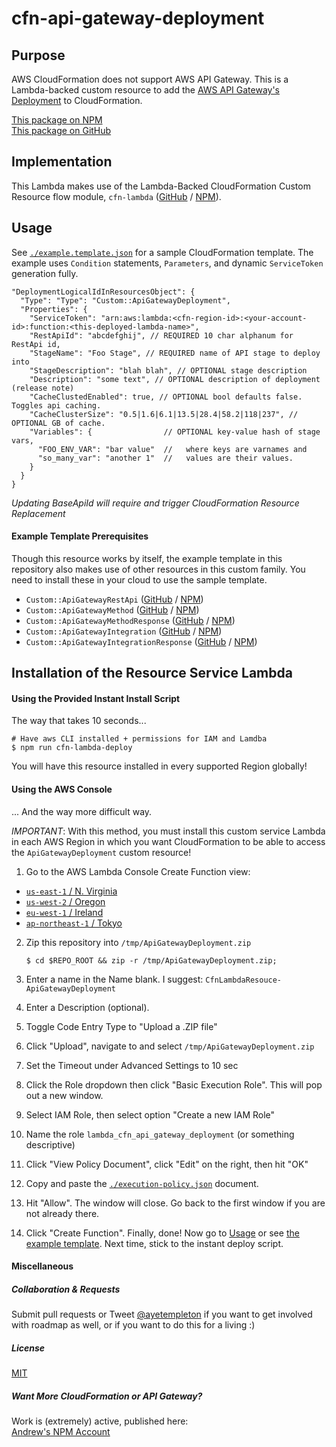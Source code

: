 
# cfn-api-gateway-deployment


## Purpose

AWS CloudFormation does not support AWS API Gateway. This is a Lambda-backed custom resource to add the [AWS API Gateway's Deployment](http://docs.aws.amazon.com/apigateway/api-reference/resource/deployment/) to CloudFormation.

[This package on NPM](https://www.npmjs.com/package/cfn-api-gateway-deployment)  
[This package on GitHub](https://www.github.com/andrew-templeton/cfn-api-gateway-deployment)


## Implementation

This Lambda makes use of the Lambda-Backed CloudFormation Custom Resource flow module, `cfn-lambda` ([GitHub](https://github.com/andrew-templeton/cfn-lambda) / [NPM](https://www.npmjs.com/package/cfn-lambda)).


## Usage

  See [`./example.template.json`](./example.template.json) for a sample CloudFormation template. The example uses `Condition` statements, `Parameters`, and dynamic `ServiceToken` generation fully.


    "DeploymentLogicalIdInResourcesObject": {
      "Type": "Type": "Custom::ApiGatewayDeployment",
      "Properties": {
        "ServiceToken": "arn:aws:lambda:<cfn-region-id>:<your-account-id>:function:<this-deployed-lambda-name>",
        "RestApiId": "abcdefghij", // REQUIRED 10 char alphanum for RestApi id,
        "StageName": "Foo Stage", // REQUIRED name of API stage to deploy into
        "StageDescription": "blah blah", // OPTIONAL stage description
        "Description": "some text", // OPTIONAL description of deployment (release note)
        "CacheClustedEnabled": true, // OPTIONAL bool defaults false. Toggles api caching.
        "CacheClusterSize": "0.5|1.6|6.1|13.5|28.4|58.2|118|237", // OPTIONAL GB of cache.
        "Variables": {                // OPTIONAL key-value hash of stage vars,
          "FOO_ENV_VAR": "bar value"  //   where keys are varnames and
          "so_many_var": "another 1"  //   values are their values.
        }
      }
    }


  *Updating BaseApiId will require and trigger CloudFormation Resource Replacement*


#### Example Template Prerequisites

Though this resource works by itself, the example template in this repository also makes use of other resources in this custom family. You need to install these in your cloud to use the sample template.

- `Custom::ApiGatewayRestApi` ([GitHub](https://github.com/andrew-templeton/cfn-api-gateway-restapi) / [NPM](https://www.npmjs.com/package/cfn-api-gateway-restapi))
 - `Custom::ApiGatewayMethod` ([GitHub](https://github.com/andrew-templeton/cfn-api-gateway-method) / [NPM](https://www.npmjs.com/package/cfn-api-gateway-method))
 - `Custom::ApiGatewayMethodResponse` ([GitHub](https://github.com/andrew-templeton/cfn-api-gateway-method-response) / [NPM](https://www.npmjs.com/package/cfn-api-gateway-method-response))
 - `Custom::ApiGatewayIntegration` ([GitHub](https://github.com/andrew-templeton/cfn-api-gateway-integration) / [NPM](https://www.npmjs.com/package/cfn-api-gateway-integration))
 - `Custom::ApiGatewayIntegrationResponse` ([GitHub](https://github.com/andrew-templeton/cfn-api-gateway-integration-response) / [NPM](https://www.npmjs.com/package/cfn-api-gateway-integration-response))


## Installation of the Resource Service Lambda

#### Using the Provided Instant Install Script

The way that takes 10 seconds...

    # Have aws CLI installed + permissions for IAM and Lamdba
    $ npm run cfn-lambda-deploy

You will have this resource installed in every supported Region globally!


#### Using the AWS Console

... And the way more difficult way.

*IMPORTANT*: With this method, you must install this custom service Lambda in each AWS Region in which you want CloudFormation to be able to access the `ApiGatewayDeployment` custom resource!

1. Go to the AWS Lambda Console Create Function view:
  - [`us-east-1` / N. Virginia](https://console.aws.amazon.com/lambda/home?region=us-east-1#/create?step=2)
  - [`us-west-2` / Oregon](https://console.aws.amazon.com/lambda/home?region=us-west-2#/create?step=2)
  - [`eu-west-1` / Ireland](https://console.aws.amazon.com/lambda/home?region=eu-west-1#/create?step=2)
  - [`ap-northeast-1` / Tokyo](https://console.aws.amazon.com/lambda/home?region=ap-northeast-1#/create?step=2)
2. Zip this repository into `/tmp/ApiGatewayDeployment.zip`

    `$ cd $REPO_ROOT && zip -r /tmp/ApiGatewayDeployment.zip;`

3. Enter a name in the Name blank. I suggest: `CfnLambdaResouce-ApiGatewayDeployment`
4. Enter a Description (optional).
5. Toggle Code Entry Type to "Upload a .ZIP file"
6. Click "Upload", navigate to and select `/tmp/ApiGatewayDeployment.zip`
7. Set the Timeout under Advanced Settings to 10 sec
8. Click the Role dropdown then click "Basic Execution Role". This will pop out a new window.
9. Select IAM Role, then select option "Create a new IAM Role"
10. Name the role `lambda_cfn_api_gateway_deployment` (or something descriptive)
11. Click "View Policy Document", click "Edit" on the right, then hit "OK"
12. Copy and paste the [`./execution-policy.json`](./execution-policy.json) document.
13. Hit "Allow". The window will close. Go back to the first window if you are not already there.
14. Click "Create Function". Finally, done! Now go to [Usage](#usage) or see [the example template](./example.template.json). Next time, stick to the instant deploy script.


#### Miscellaneous

##### Collaboration & Requests

Submit pull requests or Tweet [@ayetempleton](https://twitter.com/ayetempleton) if you want to get involved with roadmap as well, or if you want to do this for a living :)


##### License

[MIT](./License)


##### Want More CloudFormation or API Gateway?

Work is (extremely) active, published here:  
[Andrew's NPM Account](https://www.npmjs.com/~andrew-templeton)
